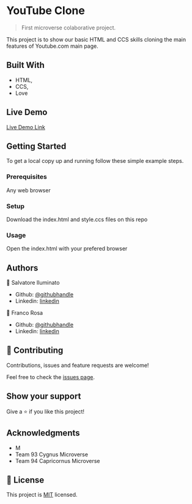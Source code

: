 # YouTube Clone

> First microverse colaborative project.


This project is to show our basic HTML and CCS skills cloning the main features of Youtube.com main page.

## Built With

- HTML,
- CCS,
- Love

## Live Demo

[Live Demo Link](https://raw.githack.com/ioilmio/youtube-clone/nav-bar/index.html)


## Getting Started

To get a local copy up and running follow these simple example steps.

### Prerequisites
Any web browser

### Setup
Download the index.html and style.ccs files on this repo

### Usage
Open the index.html with your prefered browser


## Authors

👤 Salvatore Iluminato

- Github: [@githubhandle](https://www.linkedin.com/in/illuminato-salvatore)
- Linkedin: [linkedin](https://linkedin.com/linkedinhandle)

👤 Franco Rosa

- Github: [@githubhandle](https://github.com/FrancoRosa)
- Linkedin: [linkedin](https://www.linkedin.com/in/franco-rosa-79972119b)

## 🤝 Contributing

Contributions, issues and feature requests are welcome!

Feel free to check the [issues page](issues/).

## Show your support

Give a ⭐️ if you like this project!

## Acknowledgments

- M
- Team 93 Cygnus Microverse
- Team 94 Capricornus Microverse

## 📝 License

This project is [MIT](lic.url) licensed.
